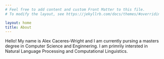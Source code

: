 ```yaml
---
# Feel free to add content and custom Front Matter to this file.
# To modify the layout, see https://jekyllrb.com/docs/themes/#overriding-theme-defaults

layout: home
title: About
---
```



Hello! My name is Alex Caceres-Wright and I am currently pursing a masters degree in Computer Science and Enginnering. I am primrily intersted in Natural Language Processing and Computational Linguistics.
